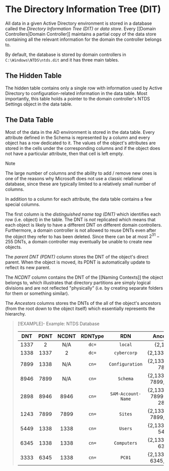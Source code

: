 # The Directory Information Tree (DIT)

All data in a given Active Directory environment is stored in a database called the *Directory Information Tree (DIT)* or *data store*. Every [[Domain Controllers|Domain Controller]] maintains a partial copy of the data store containing all the relevant information for the domain the controller belongs to. 

By default, the database is stored by domain controllers in `C:\Windows\NTDS\ntds.dit` and it has three main tables.

## The Hidden Table

The hidden table contains only a single row with information used by Active Directory to configuration-related information in the data table. Most importantly, this table holds a pointer to the domain controller's NTDS Settings object in the data table.

## The Data Table

Most of the data in the AD environment is stored in the data table. Every attribute defined in the Schema is represented by a column and every object has a row dedicated to it. The values of the object's attributes are stored in the cells under the corresponding columns and if the object does not have a particular attribute, then that cell is left empty.

>[!NOTE]
>
>The large number of columns and the ability to add / remove new ones is one of the reasons why Microsoft does not use a classic relational database, since these are typically limited to a relatively small number of columns. 
>

In addition to a column for each attribute, the data table contains a few special columns. 

The first column is the *distinguished name tag (DNT)* which identifies each row (i.e. object) in the table. The DNT is *not* replicated which means that each object is likely to have a different DNT on different domain controllers. Furthermore, a domain controller is not allowed to reuse DNTs even after the object they refer to has been deleted. Since there can be at most $2^{31} - 255$ DNTs, a domain controller may eventually be unable to create new objects.

The *parent DNT (PDNT)* column stores the DNT of the object's direct parent. When the object is moved, its PDNT is automatically update to reflect its new parent.

The *NCDNT* column contains the DNT of the [[Naming Contexts]] the object belongs to, which illustrates that directory partitions are simply logical divisions and are not reflected "physically" (i.e. by creating separate folders for them or something similar).

The *Ancestors* columns stores the DNTs of the all of the object's ancestors (from the root down to the object itself) which essentially represents the hierarchy.

>[!EXAMPLE]- Example: NTDS Database
>
>|DNT|PDNT|NCDNT|RDNType|RDN|Ancestors|Attr1|Attr2|$\cdots$|
>|:-:|:--:|:---:|:-----:|:-:|:-------:|:---:|:---:|:------:|
>|1337|2|N/A|`dc=`|`local`|{2,1337}|$\cdots$|$\cdots$|$\cdots$|
>|1338|1337|2|`dc=`|`cybercorp`|{2,1337,1338}|$\cdots$|$\cdots$|$\cdots$|
>|7899|1338|N/A|`cn=`|`Configuration`|{2,1337,1338, 7899}|$\cdots$|$\cdots$|$\cdots$|
>|8946|7899|N/A|`cn=`|`Schema`|{2,1337,1338, 7899, 8946}|$\cdots$|$\cdots$|$\cdots$|
>|2898|8946|8946|`cn=`|`SAM-Account-Name`|{2,1337,1338, 7899, 8946, 2898}|$\cdots$|$\cdots$|$\cdots$|
>|1243|7899|7899|`cn=`|`Sites`|{2,1337,1338, 7899, 1243}|$\cdots$|$\cdots$|$\cdots$|
>|5449|1338|1338|`cn=`|`Users`|{2,1337,1338, 5449}|$\cdots$|$\cdots$|$\cdots$|
>|6345|1338|1338|`cn=`|`Computers`|{2,1337,1338, 6345}|$\cdots$|$\cdots$|$\cdots$|
>|3333|6345|1338|`cn=`|`PC01`|{2,1337,1338, 6345, 3333}|$\cdots$|$\cdots$|$\cdots$|
>
